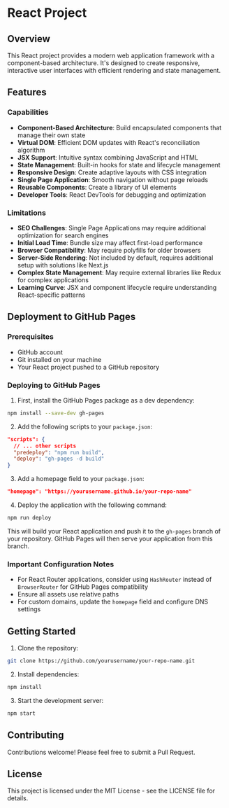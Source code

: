 # React Project

## Overview
This React project provides a modern web application framework with a component-based architecture. It's designed to create responsive, interactive user interfaces with efficient rendering and state management.

## Features

### Capabilities
- **Component-Based Architecture**: Build encapsulated components that manage their own state
- **Virtual DOM**: Efficient DOM updates with React's reconciliation algorithm
- **JSX Support**: Intuitive syntax combining JavaScript and HTML
- **State Management**: Built-in hooks for state and lifecycle management
- **Responsive Design**: Create adaptive layouts with CSS integration
- **Single Page Application**: Smooth navigation without page reloads
- **Reusable Components**: Create a library of UI elements
- **Developer Tools**: React DevTools for debugging and optimization

### Limitations
- **SEO Challenges**: Single Page Applications may require additional optimization for search engines
- **Initial Load Time**: Bundle size may affect first-load performance
- **Browser Compatibility**: May require polyfills for older browsers
- **Server-Side Rendering**: Not included by default, requires additional setup with solutions like Next.js
- **Complex State Management**: May require external libraries like Redux for complex applications
- **Learning Curve**: JSX and component lifecycle require understanding React-specific patterns

## Deployment to GitHub Pages

### Prerequisites
- GitHub account
- Git installed on your machine
- Your React project pushed to a GitHub repository

### Deploying to GitHub Pages

1. First, install the GitHub Pages package as a dev dependency:

```bash
npm install --save-dev gh-pages
```

2. Add the following scripts to your `package.json`:

```json
"scripts": {
  // ... other scripts
  "predeploy": "npm run build",
  "deploy": "gh-pages -d build"
}
```

3. Add a homepage field to your `package.json`:

```json
"homepage": "https://yourusername.github.io/your-repo-name"
```

4. Deploy the application with the following command:

```bash
npm run deploy
```

This will build your React application and push it to the `gh-pages` branch of your repository. GitHub Pages will then serve your application from this branch.

### Important Configuration Notes

- For React Router applications, consider using `HashRouter` instead of `BrowserRouter` for GitHub Pages compatibility
- Ensure all assets use relative paths
- For custom domains, update the `homepage` field and configure DNS settings

## Getting Started

1. Clone the repository:
```bash
git clone https://github.com/yourusername/your-repo-name.git
```

2. Install dependencies:
```bash
npm install
```

3. Start the development server:
```bash
npm start
```

## Contributing
Contributions welcome! Please feel free to submit a Pull Request.

## License
This project is licensed under the MIT License - see the LICENSE file for details.
